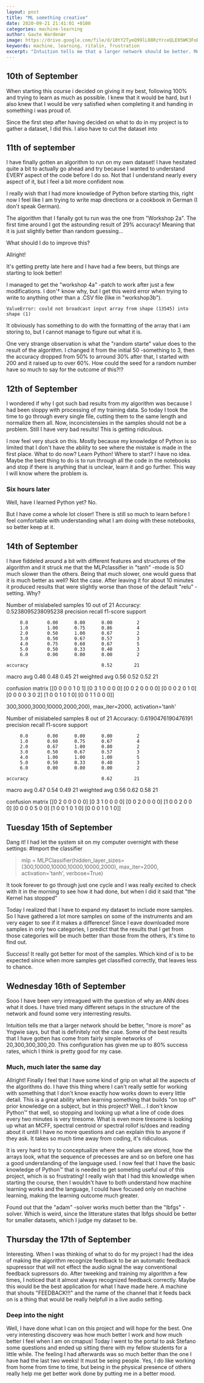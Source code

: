 ```yaml
---
layout: post
title: "ML something creative"
date: 2020-09-21 21:41:01 +0100
categories: machine-learning
author: Gaute Wardenær
image: https://drive.google.com/file/d/10tY2TyeQ99lL88RzYrceQLE05WK3FoD2/view?usp=sharing
keywords: machine, learning, ritalin, frustration
excerpt: "Intuition tells me that a larger network should be better. More is more, as Yngwie says, but that is definitely not the case."
---
```


## 10th of September

When starting this course i decided on giving it my best, following 100% and trying to learn as much as possible. I knew that it would be hard, but I also knew that I would be very satisfied when completing it and handing in something i was proud of. 

Since the first step after having decided on what to do in my project is to gather a dataset, I did this. I also have to cut the dataset into 

## 11th of september

I have finally gotten an algorithm to run on my own dataset! 
I have hesitated quite a bit to actually go ahead and try because I wanted to understand EVERY aspect of the code before I do so. Not that I understand nearly every aspect of it, but I feel a bit more confident now. 

I really wish that I had more knowledge of Python before starting this, right now I feel like I am trying to write map directions or a cookbook in German (I don't speak German).

The algorithm that I fanally got tu run was the one from "Workshop 2a". 
The first time around I got the astounding result of 29% accuracy! Meaning that it is just slightly better than random guessing... 

What should I do to improve this? 

Allright! 

It's getting pretty late here and I have had a few beers, but things are starting to look better! 

I managed to get the "workshop 4a" -patch to work after just a few modifications. I don'† know why, but I get this weird error when trying to write to anything other than a .CSV file (like in "workshop3b").

`ValueError: could not broadcast input array from shape (13545) into shape (1)`

It obviously has something to do with the formatting of the array that i am storing to, but I cannot manage to figure out what it is. 
	

One very strange observation is what the "random starte" value does to the result of the algorithm. I changed it from the initial 50 -something to 3, then the accuracy dropped from 50% to arround 30% after that, I started with 200 and it raised up to over 60%. How could the seed for a random number have so much to say for the outcome of this?!?


## 12th of September

I wondered if why I got such bad results from my algorithm was because I had been sloppy with processing of my training data. So today I took the time to go through every single file, cutting them to the same length and normalize them all. Now, inconcistensies in the samples should not be a problem. Still I have very bad results! This is getting ridiculous. 

I now feel very stuck on this.
Mostly because my knowledge of Python is so limited that I don't have the ability to see where the mistake is made in the first place. What to do now? Learn Python! Where to start? I have no idea. 
Maybe the best thing to do is to run through all the code in the notebooks and stop if there is anything that is unclear, learn it and go further. This way I will know where the problem is. 

### Six hours later

Well, have I learned Python yet? 
No. 

But I have come a whole lot closer! 
There is still so much to learn before I feel comfortable with understanding what I am doing with these notebooks, so better keep at it. 

## 14th of September
I have fiddeled around a bit with different features and structures of the algorithm and it struck me that the MLPclassifier in "tanh" -mode is SO much slower than the others. Being that much slower, one would guess that it is much better as well? Not the case. 
After leaving it for about 10 minutes it produced results that were slightly worse than those of the default "relu" -setting. Why? 


Number of mislabeled samples 10 out of 21
Accuracy: 0.5238095238095238
              precision    recall  f1-score   support

         0.0       0.00      0.00      0.00         2
         1.0       1.00      0.75      0.86         4
         2.0       0.50      1.00      0.67         2
         3.0       0.50      0.67      0.57         3
         4.0       0.75      0.60      0.67         5
         5.0       0.50      0.33      0.40         3
         6.0       0.00      0.00      0.00         2

    accuracy                           0.52        21
   macro avg       0.46      0.48      0.45        21
weighted avg       0.56      0.52      0.52        21

confusion matrix
[[0 0 0 0 1 0 1]
 [0 3 1 0 0 0 0]
 [0 0 2 0 0 0 0]
 [0 0 0 2 0 1 0]
 [0 0 0 0 3 0 2]
 [1 0 0 1 0 1 0]
 [0 0 1 1 0 0 0]]
 
 300,3000,3000,10000,2000,200), max_iter=2000, activation='tanh'
 
Number of mislabeled samples 8 out of 21
Accuracy: 0.6190476190476191
              precision    recall  f1-score   support

         0.0       0.00      0.00      0.00         2
         1.0       0.60      0.75      0.67         4
         2.0       0.67      1.00      0.80         2
         3.0       0.50      0.67      0.57         3
         4.0       1.00      1.00      1.00         5
         5.0       0.50      0.33      0.40         3
         6.0       0.00      0.00      0.00         2

    accuracy                           0.62        21
   macro avg       0.47      0.54      0.49        21
weighted avg       0.56      0.62      0.58        21

confusion matrix
[[0 2 0 0 0 0 0]
 [0 3 1 0 0 0 0]
 [0 0 2 0 0 0 0]
 [1 0 0 2 0 0 0]
 [0 0 0 0 5 0 0]
 [1 0 0 1 0 1 0]
 [0 0 0 1 0 1 0]]
 
 ## Tuesday 15th of September
 Dang it! 
 I had let the system sit on my computer overnight with these settings: 
 #Import the classifier

> mlp = MLPClassifier(hidden_layer_sizes=(300,10000,10000,10000,10000,2000), max_iter=2000, activation='tanh', verbose=True)

It took forever to go through just one cycle and I was really excited to check with it in the morning to see how it had done, but when I did it said that "the Kernel has stopped"

Today I realized that I have to expand my dataset to include more samples. So I have gathered a lot more samples on some of the instruments and am very eager to see if it makes a difference! 
Since I eave downloaded more samples in only two categories, I predict that the results that I get from those categories will be much better than those from the others, it's time to find out. 

Success! 
It really got better for most of the samples. 
Which kind of is to be expected since when more samples get classified correctly, that leaves less to chance. 

## Wednesday 16th of September
Sooo
I have been very intreagued with the question of why an ANN does what it does. I have tried many different setups in the structure of the network and found some very interresting results. 

Intuition tells me that a larger network should be better, "more is more" as Yngwie says, but that is definitely not the case. Some of the best results that I have gotten has come from fairly simple networks of 20,300,300,300,20. This configuration has given me up to 80% success rates, which I think is pretty good for my case. 

### Much, much later the same day
Allright! 
Finally I feel that I have some kind of grip on what all the aspects of the algorithms do. I have this thing where I can't really settle for working with something that I don't know exactly how works down to every little detail. This is a great ability when learning something that builds "on top of" prior knowledge on a subject, but in this project? Well... 
I don't know Python™ that well, so stopping and looking up what a line of code does every two minutes is very tiresome. What is even more tiresome is looking up what an MCFF, spectral centroid or spectral rollof is/does and reading about it untill I have no more questions and can explain this to anyone if they ask. It takes so much time away from coding, it's ridiculous. 

It is very hard to try to conceptualize where the values are stored, how the arrays look, what the sequence of precesses are and so on before one has a good understanding of the language used. I now feel that I have the basic knowledge of Python™ that is needed to get someting useful out of this project, which is so frustrating! I really wish that I had this knowledge when starting the course, then I wouldn't have to both understand how machine learning works and the language, I could have focused only on machine learning, making the learning outcome much greater. 

Found out that the "adam" -solver works much better than the "lbfgs" -solver. Which is weird, since the litterature states that lbfgs should be better for smaller datasets, which I judge my dataset to be. 

## Thursday the 17th of September 
Interesting. 
When I was thinking of what to do for my project I had the idea of making the algorithm recognize feedback to be an automatic feedback spupressor that will not effect the audio signal the way conventional feedback supressors do. After tweeking and training my algorithm a few times, I noticed that it almost always recognized feedback correctly. Maybe this would be the best application for what I have made here. A machine that shouts "FEEDBACK!!!" and the name of the channel that it feeds back on is a thing that would be really helpfull in a live audio setting. 

### Deep into the night
Well, I have done what I can on this project and will hope for the best. 
One very interesting discovery was how much better I work and how much better I feel when I am on cmapus! Today I went to the portal to ask Stefano some questions and ended up sitting there with my fellow students for a little while. The feeling I had afterwards was so much better than the one I have had the last two weeks! It must be seing people. Yes, I do like working from home from time to time, but being in the physical presence of others really help me get better work done by putting me in a better mood. 